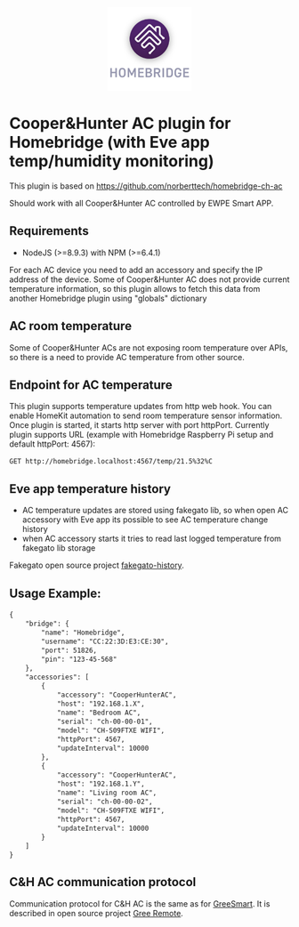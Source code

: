 
<p align="center">

<img src="https://github.com/homebridge/branding/raw/master/logos/homebridge-wordmark-logo-vertical.png" width="150">

</p>

# Cooper&Hunter AC plugin for Homebridge (with Eve app temp/humidity monitoring)


This plugin is based on https://github.com/norberttech/homebridge-ch-ac

Should work with all Cooper&Hunter AC controlled by EWPE Smart APP. 

## Requirements 
- NodeJS (>=8.9.3) with NPM (>=6.4.1)

For each AC device you need to add an accessory and specify the IP address of the device. 
Some of Cooper&Hunter AC does not provide current temperature information, so this plugin allows to fetch this data from another Homebridge plugin using "globals" dictionary

## AC room temperature
Some of Cooper&Hunter ACs are not exposing room temperature over APIs, so there is a need to provide AC temperature from other source.

## Endpoint for AC temperature
This plugin supports temperature updates from http web hook. You can enable HomeKit automation to send room temperature sensor information.
Once plugin is started, it starts http server with port httpPort. Currently plugin supports URL (example with Homebridge Raspberry Pi setup and default httpPort: 4567):
```
GET http://homebridge.localhost:4567/temp/21.5%32%C
```

## Eve app temperature history

- AC temperature updates are stored using fakegato lib, so when open AC accessory with Eve app its possible to see AC temperature change history
- when AC accessory starts it tries to read last logged temperature from fakegato lib storage

Fakegato  open source project [fakegato-history](https://github.com/simont77/fakegato-history). 



## Usage Example:
```
{
    "bridge": {
        "name": "Homebridge",
        "username": "CC:22:3D:E3:CE:30",
        "port": 51826,
        "pin": "123-45-568"
    },
    "accessories": [
        {
            "accessory": "CooperHunterAC",
            "host": "192.168.1.X",
            "name": "Bedroom AC",
            "serial": "ch-00-00-01",
            "model": "CH-S09FTXE WIFI",
            "httpPort": 4567,
            "updateInterval": 10000
        },
        {
            "accessory": "CooperHunterAC",
            "host": "192.168.1.Y",
            "name": "Living room AC",
            "serial": "ch-00-00-02",
            "model": "CH-S09FTXE WIFI",
            "httpPort": 4567,
            "updateInterval": 10000
        }
    ]
}
```

## C&H AC communication protocol 

Communication protocol for C&H AC is the same as for [GreeSmart](https://play.google.com/store/apps/details?id=com.gree.smarthome). 
It is described in open source project [Gree Remote](https://github.com/tomikaa87/gree-remote#protocol-details). 

